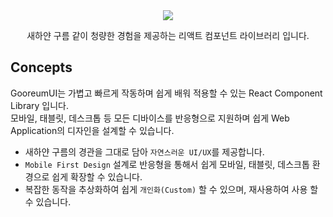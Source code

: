 <div align="center">
    <img src="https://img.shields.io/badge/build-0.1.0-brightgreen"/><br>
    <p>새하얀 구름 같이 청량한 경험을 제공하는 리액트 컴포넌트 라이브러리 입니다.</p>
</div>

## Concepts

GooreumUI는 가볍고 빠르게 작동하며 쉽게 배워 적용할 수 있는 React Component Library 입니다.  
모바일, 태블릿, 데스크톱 등 모든 디바이스를 반응형으로 지원하며 쉽게 Web Application의 디자인을 설계할 수 있습니다.

- 새하얀 구름의 경관을 그대로 담아 `자연스러운 UI/UX`를 제공합니다.
- `Mobile First Design` 설계로 반응형을 통해서 쉽게 모바일, 태블릿, 데스크톱 환경으로 쉽게 확장할 수 있습니다.
- 복잡한 동작을 추상화하여 쉽게 `개인화(Custom)` 할 수 있으며, 재사용하여 사용 할 수 있습니다.
